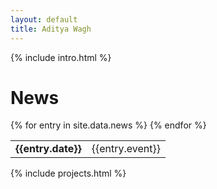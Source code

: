 ```yaml
---
layout: default
title: Aditya Wagh
---
```


<!-- Introduction -->
{% include intro.html %}

<!-- News -->
<div class="animate__animated animate__fadeIn">
    <h1 class="text-center">News</h1>
    <table class="rounded shadow border-0">
        {% for entry in site.data.news %}
        <tr>
            <td class="rounded ext-nowrap text-right py-1"><b>{{entry.date}}</b></td>
            <td class="rounded py-1 text-left">{{entry.event}}</td>
        </tr>
        {% endfor %}
    </table>
</div>

<!-- Projects -->
{% include projects.html %}